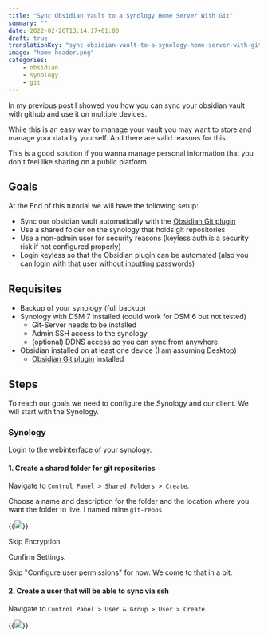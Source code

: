 ```yaml
---
title: "Sync Obsidian Vault to a Synology Home Server With Git"
summary: ""
date: 2022-02-26T13:14:17+01:00
draft: true
translationKey: "sync-obsidian-vault-to-a-synology-home-server-with-git"
image: "home-header.png"
categories: 
    - obsidian
    - synology
    - git
---
```


In my previous post I showed you how you can sync your obsidian vault with github and use it on multiple devices.

While this is an easy way to manage your vault you may want to store and manage your data by yourself. And there are valid reasons for this.

This is a good solution if you wanna manage personal information that you don't feel like sharing on a public platform.

## Goals

At the End of this tutorial we will have the following setup:
- Sync our obsidian vault automatically with the [Obsidian Git plugin](https://github.com/denolehov/obsidian-git)
- Use a shared folder on the synology that holds git repositories
- Use a non-admin user for security reasons (keyless auth is a security risk if not configured properly)
- Login keyless so that the Obsidian plugin can be automated (also you can login with that user without inputting passwords)

## Requisites 

- Backup of your synology (full backup)
- Synology with DSM 7 installed (could work for DSM 6 but not tested)
  - Git-Server needs to be installed
  - Admin SSH access to the synology
  - (optional) DDNS access so you can sync from anywhere
- Obsidian installed on at least one device (I am assuming Desktop)
  - [Obsidian Git plugin](https://github.com/denolehov/obsidian-git) installed 

## Steps

To reach our goals we need to configure the Synology and our client. We will start with the Synology.

### Synology

Login to the webinterface of your synology.

#### 1. Create a shared folder for git repositories

Navigate to `Control Panel > Shared Folders > Create`.

Choose a name and description for the folder and the location where you want the folder to live. I named mine `git-repos`

{{<img src="images/sync-obsidian-vault-to-a-synology-home-server-with-git/Screenshot 2022-02-26 133408.png" caption="Create shared folder setup basic information">}}

Skip Encryption.

Confirm Settings. 

Skip "Configure user permissions" for now. We come to that in a bit.

#### 2. Create a user that will be able to sync via ssh

Navigate to `Control Panel > User & Group > User > Create`.

{{<img src="images/sync-obsidian-vault-to-a-synology-home-server-with-git/Screenshot 2022-02-26 134455.png" caption="Create git user that will be used to connect via ssh">}}
